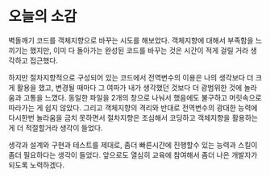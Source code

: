 # 오늘의 소감

벽돌깨기 코드를 객체지향으로 바꾸는 시도를 해보았다. 객체지향에 대해서 부족함을 느끼기는 했지만, 이미 다 돌아가는 완성된 코드를 바꾸는 것은 시간이 적게 걸릴 거라 생각하고 접근했다.

하지만 절차지향적으로 구성되어 있는 코드에서 전역변수의 이용은 나의 생각보다 더 크게 활용을 했고, 변경될 때마다 그 여파가 내가 생각했던 것보다 더 광범위한 것에 놀라움과 고통을 느꼈다. 동일한 파일을 2개의 창으로 나눠서 했음에도 불구하고 머릿속으로 따라가는 게 쉽지 않았다. 그리고 객체지향의 격리와 반대로 전역변수의 광대한 능력에 다시한번 놀라움을 금치 못하면서 절차지향은 조심해서 코딩하고 객체지향을 활용하는게 더 적절할거라 생각이 들었다.

생각과 설계와 구현과 테스트를 제대로, 좀더 빠른시간에 진행할수 있는 능력과 스킬이 좀더 필요하다는 생각이 들었다. 앞으로도 열심히 교육에 참여해서 좀더 나은 개발자가 되도록 노력하겠다.